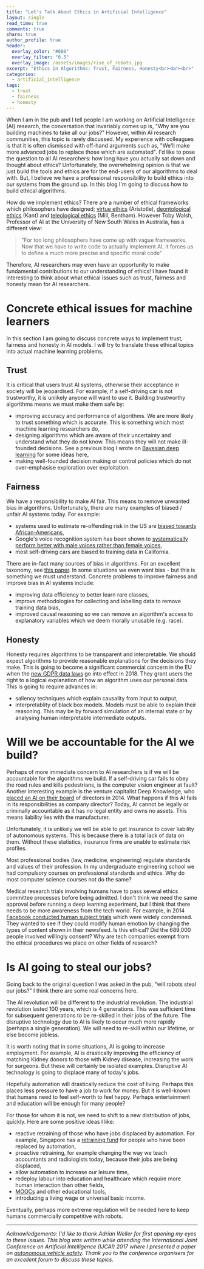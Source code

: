 ```yaml
---
title: "Let's Talk About Ethics in Artificial Intelligence"
layout: single
read_time: true
comments: true
share: true
author_profile: true
header:
  overlay_color: "#000"
  overlay_filter: "0.5"
  overlay_image: /assets/images/rise_of_robots.jpg
excerpt: "Ethics in Algorithms: Trust, Fairness, Honesty<br><br><br>"
categories:
  - artificial_intelligence
tags:
  - trust
  - fairness
  - honesty
---
```


When I am in the pub and I tell people I am working on Artificial Intelligence (AI) research, the conversation that invariably comes up is, "Why are you building machines to take all our jobs?"
However, within AI research communities, this topic is rarely discussed.
My experience with colleagues is that it is often dismissed with off-hand arguments such as, "We'll make more advanced jobs to replace those which are automated".
I'd like to pose the question to all AI researchers: how long have you actually sat down and thought about ethics?
Unfortunately, the overwhelming opinion is that we just build the tools and ethics are for the end-users of our algorithms to deal with.
But, I believe we have a professional responsibility to build ethics into our systems from the ground up.
In this blog I'm going to discuss how to build ethical algorithms.

How do we implement ethics? There are a number of ethical frameworks which philosophers have designed;
[virtue ethics](https://en.wikipedia.org/wiki/Virtue_ethics) (Aristotle), [deontological ethics](https://en.wikipedia.org/wiki/Deontological_ethics) (Kant) and [teleological ethics](https://en.wikipedia.org/wiki/Teleology) (Mill, Bentham).
However Toby Walsh, Professor of AI at the University of New South Wales in Australia, has a different view:

> "For too long philosophers have come up with vague frameworks. Now that we have to write code to actually implement AI, it forces us to define a much more precise and specific moral code"

Therefore, AI researchers may even have an opportunity to make fundamental contributions to our understanding of ethics!
I have found it interesting to think about what ethical issues such as trust, fairness and honesty mean for AI researchers.

# Concrete ethical issues for machine learners

In this section I am going to discuss concrete ways to implement trust, fairness and honesty in AI models.
I will try to translate these ethical topics into actual machine learning problems.

## Trust

It is critical that users trust AI systems, otherwise their acceptance in society will be jeopardised. 
For example, if a self-driving car is not trustworthy, it is unlikely anyone will want to use it.
Building trustworthy algorithms means we must make them safe by:

 - improving accuracy and performance of algorithms. We are more likely to trust something which is accurate.
 This is something which most machine learning researchers do,
 - designing algorithms which are aware of their uncertainty and understand what they do not know. 
 This means they will not make ill-founded decisions.
 See a previous blog I wrote on [Bayesian deep learning](/computer_vision/bayesian_deep_learning_for_safe_ai/) for some ideas here,
 - making well-founded decision making or control policies which do not over-emphasise exploration over exploitation.

## Fairness

We have a responsibility to make AI fair. This means to remove unwanted bias in algorithms.
Unfortunately, there are many examples of biased / unfair AI systems today. For example:

 - systems used to estimate re-offending risk in the US are [biased towards African-Americans](https://www.propublica.org/article/machine-bias-risk-assessments-in-criminal-sentencing),
 - Google's voice recognition system has been shown to [systematically perform better with male voices rather than female voices](https://makingnoiseandhearingthings.com/2016/07/12/googles-speech-recognition-has-a-gender-bias/),
 - most self-driving cars are biased to training data in California.

There are in-fact many sources of bias in algorithms. 
For an excellent taxonomy, see [this paper](https://www.cmu.edu/dietrich/philosophy/docs/london/IJCAI17-AlgorithmicBias-Distrib.pdf).
In some situations we even want bias - but this is something we must understand.
Concrete problems to improve fairness and improve bias in AI systems include:

 - improving data efficiency to better learn rare classes,
 - improve methodologies for collecting and labelling data to remove training data bias,
 - improved causal reasoning so we can remove an algorithm's access to explanatory variables which we deem morally unusable (e.g. race).

## Honesty

Honesty requires algorithms to be transparent and interpretable.
We should expect algorithms to provide reasonable explanations for the decisions they make.
This is going to become a significant commercial concern in the EU when the [new GDPR data laws](https://en.wikipedia.org/wiki/General_Data_Protection_Regulation) go into effect in 2018.
They grant users the right to a logical explanation of how an algorithm uses our personal data.
This is going to require advances in:

 - saliency techniques which explain causality from input to output,
 - interpretablity of black box models. Models must be able to explain their reasoning. 
 This may be by forward simulation of an internal state or by analysing human interpretable intermediate outputs.

# Will we be accountable for the AI we build?

Perhaps of more immediate concern to AI researchers is if we will be accountable for the algorithms we build.
If a self-driving car fails to obey the road rules and kills pedestrians, is the computer vision engineer at fault?
Another interesting example is the venture capitalist Deep Knowledge, who [placed an AI on their board](http://www.bbc.com/news/technology-27426942) of directors in 2014.
What happens if this AI fails in its responsibilities as company director?
Today, AI cannot be legally or criminally accountable as it has no legal entity and owns no assets.
This means liability lies with the manufacturer.

Unfortunately, it is unlikely we will be able to get insurance to cover liability of autonomous systems. 
This is because there is a total lack of data on them.
Without these statistics, insurance firms are unable to estimate risk profiles.

Most professional bodies (law, medicine, engineering) regulate standards and values of their profession.
In my undergraduate engineering school we had compulsory courses on professional standards and ethics.
Why do most computer science courses not do the same?

Medical research trials involving humans have to pass several ethics committee processes before being admitted.
I don't think we need the same approval before running a deep learning experiment, but I think that there needs to be more awareness from the tech world. 
For example, in 2014 [Facebook conducted human subject trials](https://www.theguardian.com/technology/2014/jun/29/facebook-users-emotions-news-feeds) which were widely condemned. 
They wanted to see if they could modify human emotion by changing the types of content shown in their newsfeed.
Is this ethical? Did the 689,000 people involved willingly consent?
Why are tech companies exempt from the ethical procedures we place on other fields of research?

# Is AI going to steal our jobs?

Going back to the original question I was asked in the pub, "will robots steal our jobs?" I think there are some real concerns here.

The AI revolution will be different to the industrial revolution. The industrial revolution lasted 100 years, which is 4 generations. 
This was sufficient time for subsequent generations to be re-skilled in their jobs of the future.
The disruptive technology due to AI is likely to occur much more rapidly (perhaps a single generation). 
We will need to re-skill within our lifetime, or else become jobless.

It is worth noting that in some situations, AI is going to increase employment. 
For example, AI is drastically improving the efficiency of matching Kidney donors to those with Kidney disease, increasing the work for surgeons. 
But these will certainly be isolated examples.
Disruptive AI technology is going to displace many of today's jobs. 

Hopefully automation will drastically reduce the cost of living.
Perhaps this places less pressure to have a job to work for money. 
But it is well-known that humans need to feel self-worth to feel happy. 
Perhaps entertainment and education will be enough for many people?

For those for whom it is not, we need to shift to a new distribution of jobs, quickly. Here are some positive ideas I like:
 - reactive retraining of those who have jobs displaced by automation. For example, Singapore has a [retraining fund](http://www.skillsfuture.sg/) for people who have been replaced by automation,
 - proactive retraining, for example changing the way we teach accountants and radiologists today, because their jobs are being displaced,
 - allow automation to increase our leisure time,
 - redeploy labour into education and healthcare which require more human interaction than other fields,
 - [MOOCs](https://en.wikipedia.org/wiki/Massive_open_online_course) and other educational tools,
 - introducing a living wage or universal basic income.
 
Eventually, perhaps more extreme regulation will be needed here to keep humans commercially competitive with robots.


---


_Acknowledgements: I'd like to thank Adrian Weller for first opening my eyes to these issues.
This blog was written while attending the International Joint Conference on Artificial Intelligence (IJCAI) 2017
where I presented a paper on [autonomous vehicle safety](https://www.ijcai.org/proceedings/2017/0661).
Thank you to the conference organisers for an excellent forum to discuss these topics._
